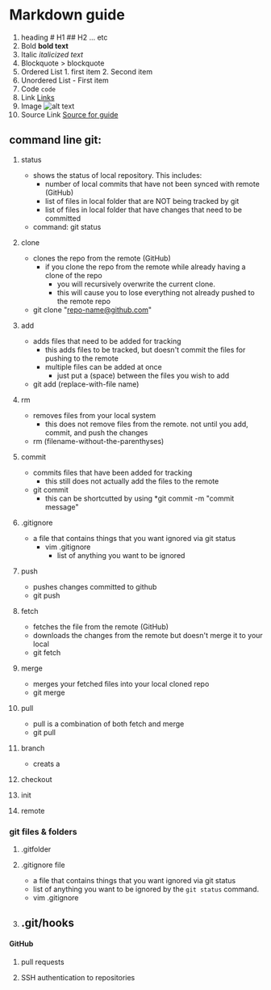 # Markdown guide
1. heading 	# H1
		## H2 ... etc
2. Bold            **bold text**
3. Italic		*italicized text*
4. Blockquote	> blockquote
5. Ordered List	1. first item
		2. Second item
6. Unordered List	- First item
7. Code		`code`
8. Link		[Links](https://www.example.com)
9. Image		![alt text](image.jpg)
10. Source Link	[Source for guide](https://www.markdownguide.org/cheat-sheet/)

## command line git:
1. status
	- shows the status of local repository. This includes:
		- number of local commits that have not been synced with remote (GitHub)
		- list of files in local folder that are NOT being tracked by git
		- list of files in local folder that have changes that need to be committed
	- command: git status
2. clone
	- clones the repo from the remote (GitHub)
		- if you clone the repo from the remote while already having a clone of the repo
			- you will recursively overwrite the current clone. 
			- this will cause you to lose everything not already pushed to the remote repo
	- git clone "repo-name@github.com"
3. add
	- adds files that need to be added for tracking
		- this adds files to be tracked, but doesn't commit the files for pushing to the remote
		- multiple files can be added at once
			- just put a (space) between the files you wish to add
	- git add (replace-with-file name)
4. rm
	- removes files from your local system
		- this does not remove files from the remote. not until you add, commit, and push the changes
	- rm (filename-without-the-parenthyses)
5. commit
	- commits files that have been added for tracking
		- this still does not actually add the files to the remote
	- git commit 
		- this can be shortcutted by using *git commit -m "commit message"
6. .gitignore
	- a file that contains things that you want ignored via git status
		- vim .gitignore
			- list of anything you want to be ignored

6. push
	- pushes changes committed to github
	- git push

7. fetch
	- fetches the file from the remote (GitHub)
	- downloads the changes from the remote but doesn't merge it to your local
	- git fetch

8. merge
	- merges your fetched files into your local cloned repo
	- git merge

9. pull
	- pull is a combination of both fetch and merge
	- git pull

10. branch
	- creats a 
	
11. checkout

12. init

13. remote

### git files & folders

1. .gitfolder


2. .gitignore file
	- a file that contains things that you want ignored via git status
	- list of anything you want to be ignored by the `git status` command.
	- vim .gitignore

3. .git/hooks
	- 

#### GitHub
1. pull requests

2. SSH authentication to repositories
